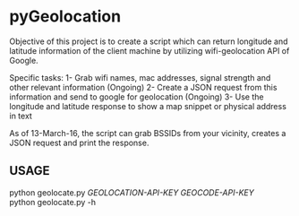 <h1>pyGeolocation</h1>
Objective of this project is to create a script which can return longitude and latitude information of the client machine by utilizing wifi-geolocation API of Google.

Specific tasks:
1- Grab wifi names, mac addresses, signal strength and other relevant information (Ongoing)
2- Create a JSON request from this information and send to google for geolocation (Ongoing)
3- Use the longitude and latitude response to show a map snippet or physical address in text

As of 13-March-16, the script can grab BSSIDs from your vicinity, creates a JSON request and print the response.

<h2>USAGE</h2>
python geolocate.py <i>GEOLOCATION-API-KEY GEOCODE-API-KEY</i><br />
python geolocate.py -h
